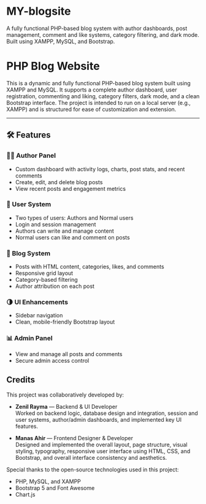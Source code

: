 # MY-blogsite
A fully functional PHP-based blog system with author dashboards, post management, comment and like systems, category filtering, and dark mode. Built using XAMPP, MySQL, and Bootstrap.


# PHP Blog Website

This is a dynamic and fully functional PHP-based blog system built using XAMPP and MySQL. It supports a complete author dashboard, user registration, commenting and liking, category filters, dark mode, and a clean Bootstrap interface. The project is intended to run on a local server (e.g., XAMPP) and is structured for ease of customization and extension.

---

## 🛠 Features

### 🧑‍💻 Author Panel
- Custom dashboard with activity logs, charts, post stats, and recent comments
- Create, edit, and delete blog posts
- View recent posts and engagement metrics

### 🧍 User System
- Two types of users: Authors and Normal users
- Login and session management
- Authors can write and manage content
- Normal users can like and comment on posts

### 📝 Blog System
- Posts with HTML content, categories, likes, and comments
- Responsive grid layout
- Category-based filtering
- Author attribution on each post

### 🌗 UI Enhancements
- Sidebar navigation
- Clean, mobile-friendly Bootstrap layout

### 📊 Admin Panel
- View and manage all posts and comments
- Secure admin access control


## Credits

This project was collaboratively developed by:

- **Zenil Rayma** — Backend & UI Developer  
  Worked on backend logic, database design and integration, session and user systems, author/admin dashboards, and implemented key UI features.

- **Manas Ahir** — Frontend Designer & Developer  
  Designed and implemented the overall layout, page structure, visual styling, typography, responsive user interface using HTML, CSS, and Bootstrap, and overall interface consistency and aesthetics.

Special thanks to the open-source technologies used in this project:
- PHP, MySQL, and XAMPP  
- Bootstrap 5 and Font Awesome  
- Chart.js


